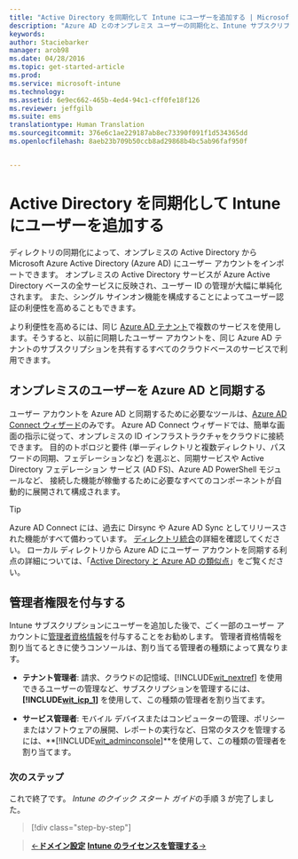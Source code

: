 ```yaml
---
title: "Active Directory を同期化して Intune にユーザーを追加する | Microsoft Intune"
description: "Azure AD とのオンプレミス ユーザーの同期化と、Intune サブスクリプションに対する管理者権限の付与について説明します"
keywords: 
author: Staciebarker
manager: arob98
ms.date: 04/28/2016
ms.topic: get-started-article
ms.prod: 
ms.service: microsoft-intune
ms.technology: 
ms.assetid: 6e9ec662-465b-4ed4-94c1-cff0fe18f126
ms.reviewer: jeffgilb
ms.suite: ems
translationtype: Human Translation
ms.sourcegitcommit: 376e6c1ae229187ab8ec73390f091f1d534365dd
ms.openlocfilehash: 8aeb23b709b50ccb8ad29868b4bc5ab96faf950f


---
```



# Active Directory を同期化して Intune にユーザーを追加する
ディレクトリの同期化によって、オンプレミスの Active Directory から Microsoft Azure Active Directory (Azure AD) にユーザー アカウントをインポートできます。 オンプレミスの Active Directory サービスが Azure Active Directory ベースの全サービスに反映され、ユーザー ID の管理が大幅に単純化されます。 また、シングル サインオン機能を構成することによってユーザー認証の利便性を高めることもできます。

より利便性を高めるには、同じ [Azure AD テナント](http://technet.microsoft.com/library/jj573650.aspx#BKMK_WhatIsAnAzureADTenant)で複数のサービスを使用します。そうすると、以前に同期したユーザー アカウントを、同じ Azure AD テナントのサブスクリプションを共有するすべてのクラウドベースのサービスで利用できます。

## オンプレミスのユーザーを Azure AD と同期する
ユーザー アカウントを Azure AD と同期するために必要なツールは、[Azure AD Connect ウィザード](https://www.microsoft.com/download/details.aspx?id=47594)のみです。 Azure AD Connect ウィザードでは、簡単な画面の指示に従って、オンプレミスの ID インフラストラクチャをクラウドに接続できます。  目的のトポロジと要件 (単一ディレクトリと複数ディレクトリ、パスワードの同期、フェデレーションなど) を選ぶと、同期サービスや Active Directory フェデレーション サービス (AD FS)、Azure AD PowerShell モジュールなど、 接続した機能が稼働するために必要なすべてのコンポーネントが自動的に展開されて構成されます。

> [!TIP]
> Azure AD Connect には、過去に Dirsync や Azure AD Sync としてリリースされた機能がすべて備わっています。 [ディレクトリ統合](http://technet.microsoft.com/library/jj573653.aspx)の詳細を確認してください。 ローカル ディレクトリから Azure AD にユーザー アカウントを同期する利点の詳細については、「[Active Directory と Azure AD の類似点](http://technet.microsoft.com/library/dn518177.aspx)」をご覧ください。

## 管理者権限を付与する
Intune サブスクリプションにユーザーを追加した後で、ごく一部のユーザー アカウントに[管理者資格情報](administrative-accounts-websites-perms.md)を付与することをお勧めします。 管理者資格情報を割り当てるときに使うコンソールは、割り当てる管理者の種類によって異なります。

-   **テナント管理者**: 請求、クラウドの記憶域、[!INCLUDE[wit_nextref](../includes/wit_nextref_md.md)] を使用できるユーザーの管理など、サブスクリプションを管理するには、**[!INCLUDE[wit_icp_1](../includes/wit_icp_1_md.md)]** を使用して、この種類の管理者を割り当てます。

-   **サービス管理者**: モバイル デバイスまたはコンピューターの管理、ポリシーまたはソフトウェアの展開、レポートの実行など、日常のタスクを管理するには、**[!INCLUDE[wit_adminconsole](../includes/wit_adminconsole_md.md)]**を使用して、この種類の管理者を割り当てます。


### 次のステップ
これで終了です。 *Intune のクイック スタート ガイド*の手順 3 が完了しました。

>[!div class="step-by-step"]

>[&larr;**ドメイン設定**](.\start-with-a-paid-subscription-to-microsoft-intune-step-2.md)     [**Intune のライセンスを管理する**&rarr;](.\start-with-a-paid-subscription-to-microsoft-intune-step-4.md)  



<!--HONumber=Jul16_HO3-->


